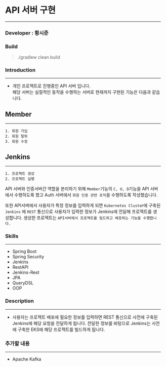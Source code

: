 # API 서버 구현
---
### Developer : 황시준

### Build
> ./gradlew clean build


### Introduction
---
- 개인 프로젝트로 진행중인 API 서버 입니다.  
해당 서버는 실질적인 동작을 수행하는 서버로 현재까지 구현된 기능은 다음과 같습니다.
## Member  
---
    1. 회원 가입
    2. 회원 탈퇴
    3. 회원 수정

## Jenkins
---
    1. 프로젝트 생성
    2. 프로젝트 실행


API 서버와 인증서버간 역할을 분리하기 위해 `Member`기능의 `C, U, D`기능을 API 서버에서 수행하도록 했고  Auth 서버에서 `회원 인증 관련 로직`을 수행하도록 작성했습니다.

또한 API서버에서 사용자가 특정 정보를 입력하게 되면 `Kubernetes Cluste`r에 구축된 `Jenkins` 에 `REST` 통신으로 사용자가 입력한 정보가 Jenkins에 전달해 프로젝트를 생성합니다. 생성한 프로젝트는 `API서버에서 프로젝트를 빌드하고 배포하는 기능을 수행합니다.`

### Skills
---
- Spring Boot
- Spring Security
- Jenkins
- RestAPI
- Jenkins-Rest
- JPA
- QueryDSL
- OOP

### Description
--- 
- 사용자는 프로젝트 배포에 필요한 정보를 입력하면 REST 통신으로 사전에 구축된 Jenkins에 해당 요청을 전달하게 됩니다. 전달한 정보를 바탕으로 Jenkins는 사전에 구축한 EKS에 해당 프로젝트를 빌드하게 됩니다.

### 추가할 내용
----
- Apache Kafka